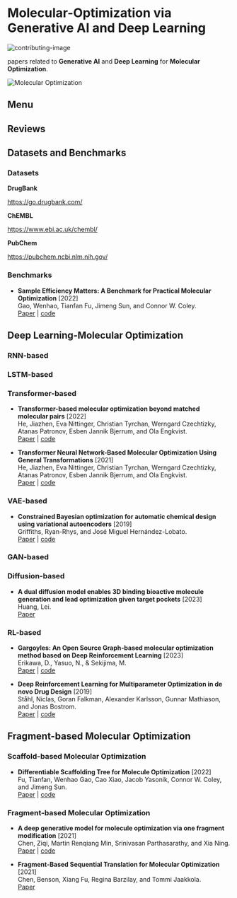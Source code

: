 # Molecular-Optimization via **Generative AI** and Deep Learning
![contributing-image](https://img.shields.io/badge/contributions-welcome-brightgreen.svg?style=flat)

papers related to  **Generative AI** and **Deep Learning** for **Molecular Optimization**.


![Molecular Optimization]([https://github.com/AspirinCode/iPPIGAN/blob/main/Image/iPPIGAN.png](https://github.com/AspirinCode/papers-for-molecular-design-using-DL/blob/main/figures/IPF_BAY-6672.png))


## Menu





## Reviews



## Datasets and Benchmarks

### Datasets

**DrugBank**

https://go.drugbank.com/


**ChEMBL**

https://www.ebi.ac.uk/chembl/


**PubChem**

https://pubchem.ncbi.nlm.nih.gov/



### Benchmarks


* **Sample Efficiency Matters: A Benchmark for Practical Molecular Optimization** [2022]  
  Gao, Wenhao, Tianfan Fu, Jimeng Sun, and Connor W. Coley.  
  [Paper](https://arxiv.org/abs/2206.12411) |  [code](https://github.com/wenhao-gao/mol_opt) 




## Deep Learning-Molecular Optimization



### RNN-based










### LSTM-based














###  Transformer-based




* **Transformer-based molecular optimization beyond matched molecular pairs** [2022]  
  He, Jiazhen, Eva Nittinger, Christian Tyrchan, Werngard Czechtizky, Atanas Patronov, Esben Jannik Bjerrum, and Ola Engkvist.  
  [Paper](https://doi.org/10.1186/s13321-022-00599-3) |  [code](https://github.com/MolecularAI/deep-molecular-optimization/tree/general_transformation) 

* **Transformer Neural Network-Based Molecular Optimization Using General Transformations** [2021]  
  He, Jiazhen, Eva Nittinger, Christian Tyrchan, Werngard Czechtizky, Atanas Patronov, Esben Jannik Bjerrum, and Ola Engkvist.  
  [Paper](https://doi.org/10.26434/chemrxiv-2021-z8rk6) |  [code](https://github.com/MolecularAI/deep-molecular-optimization/tree/general_transformation)  



### VAE-based


* **Constrained Bayesian optimization for automatic chemical design using variational autoencoders** [2019]  
  Griffiths, Ryan-Rhys, and José Miguel Hernández-Lobato.  
  [Paper](https://pubs.rsc.org/en/content/articlelanding/2020/sc/c9sc04026a) |  [code](https://github.com/Ryan-Rhys/Constrained-Bayesian-Optimisation-for-Automatic-Chemical-Design) 






### GAN-based





### Diffusion-based



* **A dual diffusion model enables 3D binding bioactive molecule generation and lead optimization given target pockets** [2023]  
Huang, Lei.   
[Paper](https://www.biorxiv.org/content/10.1101/2023.01.28.526011v1) 







### RL-based

* **Gargoyles: An Open Source Graph-based molecular optimization method based on Deep Reinforcement Learning** [2023]  
Erikawa, D., Yasuo, N., & Sekijima, M.   
  [Paper](https://doi.org/10.26434/chemrxiv-2023-qrf85) |  [code](https://github.com/sekijima-lab/GARGOYLES) 


* **Deep Reinforcement Learning for Multiparameter Optimization in de novo Drug Design** [2019]  
 Ståhl, Niclas, Goran Falkman, Alexander Karlsson, Gunnar Mathiason, and Jonas Bostrom.    
  [Paper](https://pubs.acs.org/doi/full/10.1021/acs.jcim.9b00325) |  [code](https://github.com/stan-his/DeepFMPO) 




## Fragment-based Molecular Optimization











### Scaffold-based Molecular Optimization


* **Differentiable Scaffolding Tree for Molecule Optimization** [2022]  
  Fu, Tianfan, Wenhao Gao, Cao Xiao, Jacob Yasonik, Connor W. Coley, and Jimeng Sun.  
  [Paper](https://openreview.net/forum?id=w_drCosT76) |  [code](https://github.com/futianfan/DST) 



### Fragment-based Molecular Optimization

* **A deep generative model for molecule optimization via one fragment modification** [2021]  
  Chen, Ziqi, Martin Renqiang Min, Srinivasan Parthasarathy, and Xia Ning.  
  [Paper](https://www.nature.com/articles/s42256-021-00410-2) |  [code](https://github.com/ninglab/Modof) 

* **Fragment-Based Sequential Translation for Molecular Optimization** [2021]  
  Chen, Benson, Xiang Fu, Regina Barzilay, and Tommi Jaakkola.  
  [Paper](https://openreview.net/forum?id=E_Slr0JVvuC) 




